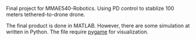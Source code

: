 Final project for MMAE540-Robotics. Using PD control to stablize 100 meters tethered-to-drone drone.

The final product is done in MATLAB. However, there are some simulation at written in Python. The file require [pygame](https://www.pygame.org/news) for visualization.
